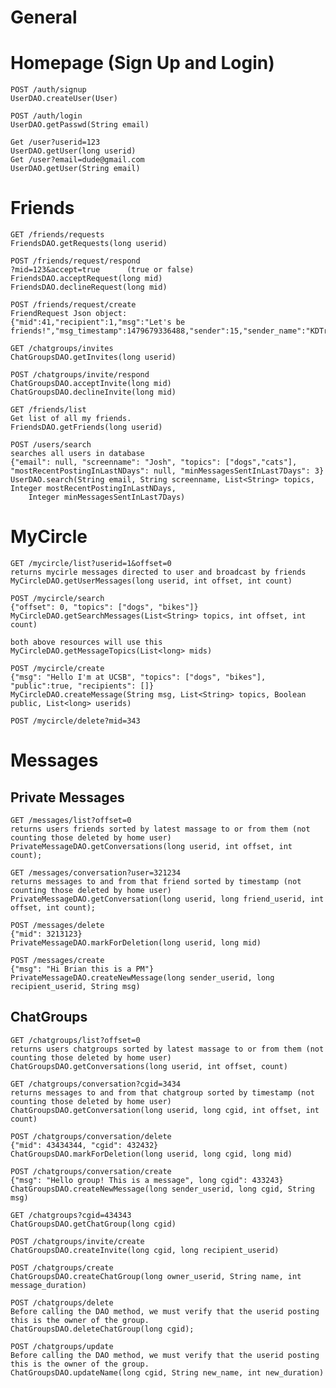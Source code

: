 # General


# Homepage (Sign Up and Login)

    POST /auth/signup
    UserDAO.createUser(User)
    
    POST /auth/login
    UserDAO.getPasswd(String email)
    
    Get /user?userid=123
    UserDAO.getUser(long userid)
    Get /user?email=dude@gmail.com
    UserDAO.getUser(String email)

# Friends

    GET /friends/requests
    FriendsDAO.getRequests(long userid)
    
    POST /friends/request/respond
    ?mid=123&accept=true      (true or false)
    FriendsDAO.acceptRequest(long mid)
    FriendsDAO.declineRequest(long mid)
    
    POST /friends/request/create
    FriendRequest Json object:
    {"mid":41,"recipient":1,"msg":"Let's be friends!","msg_timestamp":1479679336488,"sender":15,"sender_name":"KDTrey5"}
    
    GET /chatgroups/invites
    ChatGroupsDAO.getInvites(long userid)
    
    POST /chatgroups/invite/respond
    ChatGroupsDAO.acceptInvite(long mid)
    ChatGroupsDAO.declineInvite(long mid)
    
    GET /friends/list
    Get list of all my friends.
    FriendsDAO.getFriends(long userid)
    
    POST /users/search
    searches all users in database
    {"email": null, "screenname": "Josh", "topics": ["dogs","cats"], "mostRecentPostingInLastNDays": null, "minMessagesSentInLast7Days": 3}
    UserDAO.search(String email, String screenname, List<String> topics, Integer mostRecentPostingInLastNDays, 
        Integer minMessagesSentInLast7Days) 

# MyCircle 

    GET /mycircle/list?userid=1&offset=0
    returns mycirle messages directed to user and broadcast by friends
    MyCircleDAO.getUserMessages(long userid, int offset, int count)  
    
    POST /mycircle/search
    {"offset": 0, "topics": ["dogs", "bikes"]}
    MyCircleDAO.getSearchMessages(List<String> topics, int offset, int count)
    
    both above resources will use this
    MyCircleDAO.getMessageTopics(List<long> mids)
    
    POST /mycircle/create
    {"msg": "Hello I'm at UCSB", "topics": ["dogs", "bikes"], "public":true, "recipients": []}
    MyCircleDAO.createMessage(String msg, List<String> topics, Boolean public, List<long> userids)
    
    POST /mycircle/delete?mid=343

# Messages

## Private Messages
    
    GET /messages/list?offset=0
    returns users friends sorted by latest massage to or from them (not counting those deleted by home user)
    PrivateMessageDAO.getConversations(long userid, int offset, int count); 
    
    GET /messages/conversation?user=321234
    returns messages to and from that friend sorted by timestamp (not counting those deleted by home user)
    PrivateMessageDAO.getConversation(long userid, long friend_userid, int offset, int count);
    
    POST /messages/delete
    {"mid": 3213123}
    PrivateMessageDAO.markForDeletion(long userid, long mid)
    
    POST /messages/create
    {"msg": "Hi Brian this is a PM"}
    PrivateMessageDAO.createNewMessage(long sender_userid, long recipient_userid, String msg)
    
## ChatGroups
    
    GET /chatgroups/list?offset=0
    returns users chatgroups sorted by latest massage to or from them (not counting those deleted by home user)
    ChatGroupsDAO.getConversations(long userid, int offset, count)
    
    GET /chatgroups/conversation?cgid=3434
    returns messages to and from that chatgroup sorted by timestamp (not counting those deleted by home user)
    ChatGroupsDAO.getConversation(long userid, long cgid, int offset, int count)
    
    POST /chatgroups/conversation/delete
    {"mid": 43434344, "cgid": 432432}
    ChatGroupsDAO.markForDeletion(long userid, long cgid, long mid)
    
    POST /chatgroups/conversation/create
    {"msg": "Hello group! This is a message", long cgid": 433243}
    ChatGroupsDAO.createNewMessage(long sender_userid, long cgid, String msg)
    
    GET /chatgroups?cgid=434343
    ChatGroupsDAO.getChatGroup(long cgid)
    
    POST /chatgroups/invite/create
    ChatGroupsDAO.createInvite(long cgid, long recipient_userid)
    
    POST /chatgroups/create
    ChatGroupsDAO.createChatGroup(long owner_userid, String name, int message_duration)
    
    POST /chatgroups/delete
    Before calling the DAO method, we must verify that the userid posting this is the owner of the group.
    ChatGroupsDAO.deleteChatGroup(long cgid);
    
    POST /chatgroups/update
    Before calling the DAO method, we must verify that the userid posting this is the owner of the group.
    ChatGroupsDAO.updateName(long cgid, String new_name, int new_duration)
    
    
    